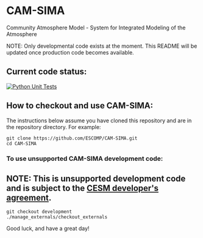 # CAM-SIMA
Community Atmosphere Model - System for Integrated Modeling of the Atmosphere

NOTE:  Only developmental code exists at the moment.  This README will be updated once production code becomes available.

## Current code status:

[![Python Unit Tests](https://github.com/ESCOMP/CAM-SIMA/actions/workflows/python_unit_tests.yml/badge.svg)](https://github.com/ESCOMP/CAM-SIMA/actions/workflows/python_unit_tests.yml)

## How to checkout and use CAM-SIMA:

The instructions below assume you have cloned this repository and are in the repository directory. For example:
```
git clone https://github.com/ESCOMP/CAM-SIMA.git
cd CAM-SIMA
```

### To use unsupported CAM-SIMA **development** code:

## NOTE: This is **unsupported** development code and is subject to the [CESM developer's agreement](http://www.cgd.ucar.edu/cseg/development-code.html).
```
git checkout development
./manage_externals/checkout_externals
```

Good luck, and have a great day!
